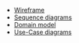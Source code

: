 - [Wireframe](https://git.gvk.idi.ntnu.no/course/idatg2001/idatg2001-2022-ws/marhjoh/wargames/-/wikis/Wireframe)
- [Sequence diagrams](https://git.gvk.idi.ntnu.no/course/idatg2001/idatg2001-2022-ws/marhjoh/wargames/-/wikis/Sequence-Diagrams)
- [Domain model](https://git.gvk.idi.ntnu.no/course/idatg2001/idatg2001-2022-ws/marhjoh/wargames/-/wikis/Domain-model)
- [Use-Case diagrams](https://git.gvk.idi.ntnu.no/course/idatg2001/idatg2001-2022-ws/marhjoh/wargames/-/wikis/Use-Case-Diagrams)